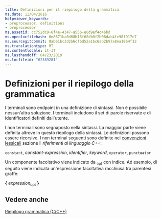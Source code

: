 ```yaml
---
title: Definizioni per il riepilogo della grammatica
ms.date: 11/04/2016
helpviewer_keywords:
- preprocessor, definitions
- preprocessor
ms.assetid: cc752dc8-6f4e-4347-a556-e0d9ef4c46bd
ms.openlocfilehash: 6e8671ba0d68b13f68db0f2b08dab4fe98f917e7
ms.sourcegitcommit: 0ab61bc3d2b6cfbd52a16c6ab2b97a8ea1864f12
ms.translationtype: MT
ms.contentlocale: it-IT
ms.lasthandoff: 04/23/2019
ms.locfileid: "62389281"
---
```

# <a name="definitions-for-the-grammar-summary"></a>Definizioni per il riepilogo della grammatica

I terminali sono endpoint in una definizione di sintassi. Non è possibile nessun'altra soluzione. I terminali includono il set di parole riservate e di identificatori definiti dall'utente.

I non terminali sono segnaposto nella sintassi. La maggior parte viene definita altrove in questo riepilogo della sintassi. Le definizioni possono essere ricorsive. I non terminal seguenti sono definite nel [convenzioni lessicali](../cpp/lexical-conventions.md) sezione il *riferimenti al linguaggio C++*:

`constant`, *constant-expression*, *identifier*, *keyword*, `operator`, `punctuator`

Un componente facoltativo viene indicato da <sub>opt</sub> con indice. Ad esempio, di seguito viene indicata un'espressione facoltativa racchiusa tra parentesi graffe:

**{** *expression*<sub>opt</sub> **}**

## <a name="see-also"></a>Vedere anche

[Riepilogo grammatica (C/C++)](../preprocessor/grammar-summary-c-cpp.md)